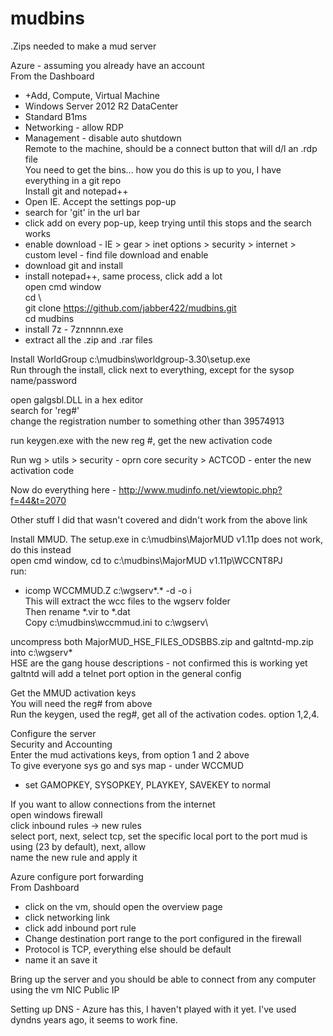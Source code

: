# mudbins  
.Zips needed to make a mud server  
  
Azure - assuming you already have an account  
From the Dashboard  
- +Add, Compute, Virtual Machine  
- Windows Server 2012 R2 DataCenter  
- Standard B1ms  
- Networking - allow RDP  
- Management - disable auto shutdown  
Remote to the machine, should be a connect button that will d/l an .rdp file  
You need to get the bins... how you do this is up to you, I have everything in a git repo  
Install git and notepad++  
- Open IE. Accept the settings pop-up  
- search for 'git' in the url bar  
- click add on every pop-up, keep trying until this stops and the search works  
- enable download - IE > gear > inet options > security > internet > custom level - find file download and enable  
- download git and install  
- install notepad++, same process, click add a lot  
open cmd window  
cd \  
git clone https://github.com/jabber422/mudbins.git  
cd mudbins  
- install 7z - 7znnnnn.exe  
- extract all the .zip and .rar files  
  
Install WorldGroup c:\mudbins\worldgroup-3.30\setup.exe  
Run through the install, click next to everything, except for the sysop name/password  
  
open galgsbl.DLL in a hex editor  
search for 'reg#'  
change the registration number to something other than 39574913  
  
run keygen.exe with the new reg #, get the new activation code  
  
  
Run wg > utils > security - oprn core security > ACTCOD - enter the new activation code  
  
Now do everything here - http://www.mudinfo.net/viewtopic.php?f=44&t=2070  


Other stuff I did that wasn't covered and didn't work from the above link

Install MMUD.  The setup.exe in c:\mudbins\MajorMUD v1.11p does not work, do this instead  
open cmd window, cd to c:\mudbins\MajorMUD v1.11p\WCCNT8PJ  
run:  
- icomp WCCMMUD.Z c:\wgserv\*.* -d -o i  
This will extract the wcc files to the wgserv folder  
Then rename *.vir to *.dat  
Copy c:\mudbins\wccmmud.ini to c:\wgserv\  

uncompress both MajorMUD_HSE_FILES_ODSBBS.zip and galtntd-mp.zip into c:\wgserv\*  
HSE are the gang house descriptions - not confirmed this is working yet  
galtntd will add a telnet port option in the general config  

Get the MMUD activation keys  
You will need the reg# from above  
Run the keygen, used the reg#, get all of the activation codes.  option 1,2,4.  
  
Configure the server  
Security and Accounting  
Enter the mud activations keys, from option 1 and 2 above  
To give everyone sys go and sys map - under WCCMUD  
- set GAMOPKEY, SYSOPKEY, PLAYKEY, SAVEKEY to normal  

If you want to allow connections from the internet  
open windows firewall  
click inbound rules -> new rules  
select port, next, select tcp, set the specific local port to the port mud is using (23 by default), next, allow  
name the new rule and apply it  

Azure configure port forwarding  
From Dashboard  
- click on the vm, should open the overview page  
- click networking link  
- click add inbound port rule  
- Change destination port range to the port configured in the firewall  
- Protocol is TCP, everything else should be default  
- name it an save it  
  
Bring up the server and you should be able to connect from any computer using the vm NIC Public IP  
  
Setting up DNS - Azure has this, I haven't played with it yet.  I've used dyndns years ago, it seems to work fine.  






  
  
